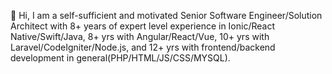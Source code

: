 👋 Hi, I am a self-sufficient and motivated Senior Software Engineer/Solution Architect with 8+ years of expert level experience in Ionic/React Native/Swift/Java, 8+ yrs with Angular/React/Vue, 10+ yrs with Laravel/CodeIgniter/Node.js, and 12+ yrs with frontend/backend development in general(PHP/HTML/JS/CSS/MYSQL).
